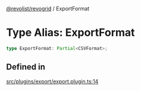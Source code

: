 [@revolist/revogrid](README.md) / ExportFormat

# Type Alias: ExportFormat

```ts
type ExportFormat: Partial<CSVFormat>;
```

## Defined in

[src/plugins/export/export.plugin.ts:14](https://github.com/revolist/revogrid/blob/834ef2bcc7d11d36bb9e66716a7f07087a633494/src/plugins/export/export.plugin.ts#L14)
